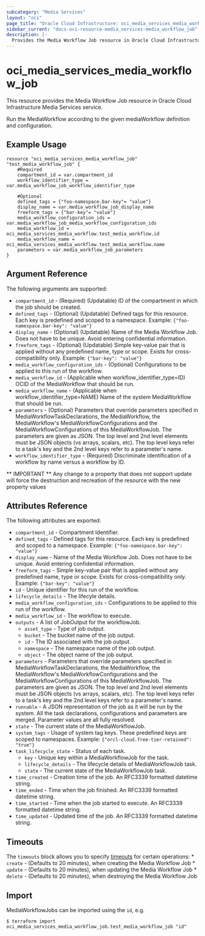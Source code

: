 ```yaml
---
subcategory: "Media Services"
layout: "oci"
page_title: "Oracle Cloud Infrastructure: oci_media_services_media_workflow_job"
sidebar_current: "docs-oci-resource-media_services-media_workflow_job"
description: |-
  Provides the Media Workflow Job resource in Oracle Cloud Infrastructure Media Services service
---
```


# oci_media_services_media_workflow_job
This resource provides the Media Workflow Job resource in Oracle Cloud Infrastructure Media Services service.

Run the MediaWorkflow according to the given mediaWorkflow definition and configuration.

## Example Usage

```hcl
resource "oci_media_services_media_workflow_job" "test_media_workflow_job" {
	#Required
	compartment_id = var.compartment_id
	workflow_identifier_type = var.media_workflow_job_workflow_identifier_type

	#Optional
	defined_tags = {"foo-namespace.bar-key"= "value"}
	display_name = var.media_workflow_job_display_name
	freeform_tags = {"bar-key"= "value"}
	media_workflow_configuration_ids = var.media_workflow_job_media_workflow_configuration_ids
	media_workflow_id = oci_media_services_media_workflow.test_media_workflow.id
	media_workflow_name = oci_media_services_media_workflow.test_media_workflow.name
	parameters = var.media_workflow_job_parameters
}
```

## Argument Reference

The following arguments are supported:

* `compartment_id` - (Required) (Updatable) ID of the compartment in which the job should be created.
* `defined_tags` - (Optional) (Updatable) Defined tags for this resource. Each key is predefined and scoped to a namespace. Example: `{"foo-namespace.bar-key": "value"}` 
* `display_name` - (Optional) (Updatable) Name of the Media Workflow Job. Does not have to be unique. Avoid entering confidential information.
* `freeform_tags` - (Optional) (Updatable) Simple key-value pair that is applied without any predefined name, type or scope. Exists for cross-compatibility only. Example: `{"bar-key": "value"}` 
* `media_workflow_configuration_ids` - (Optional) Configurations to be applied to this run of the workflow.
* `media_workflow_id` - (Applicable when workflow_identifier_type=ID) OCID of the MediaWorkflow that should be run.
* `media_workflow_name` - (Applicable when workflow_identifier_type=NAME) Name of the system MediaWorkflow that should be run.
* `parameters` - (Optional) Parameters that override parameters specified in MediaWorkflowTaskDeclarations, the MediaWorkflow, the MediaWorkflow's MediaWorkflowConfigurations and the MediaWorkflowConfigurations of this MediaWorkflowJob. The parameters are given as JSON. The top level and 2nd level elements must be JSON objects (vs arrays, scalars, etc). The top level keys refer to a task's key and the 2nd level keys refer to a parameter's name. 
* `workflow_identifier_type` - (Required) Discriminate identification of a workflow by name versus a workflow by ID.


** IMPORTANT **
Any change to a property that does not support update will force the destruction and recreation of the resource with the new property values

## Attributes Reference

The following attributes are exported:

* `compartment_id` - Compartment Identifier.
* `defined_tags` - Defined tags for this resource. Each key is predefined and scoped to a namespace. Example: `{"foo-namespace.bar-key": "value"}` 
* `display_name` - Name of the Media Workflow Job. Does not have to be unique. Avoid entering confidential information.
* `freeform_tags` - Simple key-value pair that is applied without any predefined name, type or scope. Exists for cross-compatibility only. Example: `{"bar-key": "value"}` 
* `id` - Unique identifier for this run of the workflow.
* `lifecycle_details` - The lifecyle details.
* `media_workflow_configuration_ids` - Configurations to be applied to this run of the workflow.
* `media_workflow_id` - The workflow to execute.
* `outputs` - A list of JobOutput for the workflowJob.
	* `asset_type` - Type of job output.
	* `bucket` - The bucket name of the job output.
	* `id` - The ID associated with the job output.
	* `namespace` - The namespace name of the job output.
	* `object` - The object name of the job output.
* `parameters` - Parameters that override parameters specified in MediaWorkflowTaskDeclarations, the MediaWorkflow, the MediaWorkflow's MediaWorkflowConfigurations and the MediaWorkflowConfigurations of this MediaWorkflowJob. The parameters are given as JSON.  The top level and 2nd level elements must be JSON objects (vs arrays, scalars, etc). The top level keys refer to a task's key and the 2nd level keys refer to a parameter's name. 
* `runnable` - A JSON representation of the job as it will be run by the system. All the task declarations, configurations and parameters are merged. Parameter values are all fully resolved. 
* `state` - The current state of the MediaWorkflowJob.
* `system_tags` - Usage of system tag keys. These predefined keys are scoped to namespaces. Example: `{"orcl-cloud.free-tier-retained": "true"}` 
* `task_lifecycle_state` - Status of each task.
	* `key` - Unique key within a MediaWorkflowJob for the task.
	* `lifecycle_details` - The lifecycle details of MediaWorkflowJob task.
	* `state` - The current state of the MediaWorkflowJob task.
* `time_created` - Creation time of the job. An RFC3339 formatted datetime string.
* `time_ended` - Time when the job finished. An RFC3339 formatted datetime string.
* `time_started` - Time when the job started to execute. An RFC3339 formatted datetime string.
* `time_updated` - Updated time of the job. An RFC3339 formatted datetime string.

## Timeouts

The `timeouts` block allows you to specify [timeouts](https://registry.terraform.io/providers/hashicorp/oci/latest/docs/guides/changing_timeouts) for certain operations:
	* `create` - (Defaults to 20 minutes), when creating the Media Workflow Job
	* `update` - (Defaults to 20 minutes), when updating the Media Workflow Job
	* `delete` - (Defaults to 20 minutes), when destroying the Media Workflow Job


## Import

MediaWorkflowJobs can be imported using the `id`, e.g.

```
$ terraform import oci_media_services_media_workflow_job.test_media_workflow_job "id"
```

